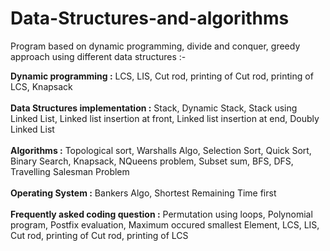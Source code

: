 # Data-Structures-and-algorithms
Program based on dynamic programming, divide and conquer, greedy approach using different data structures :-

<b>Dynamic programming :</b> LCS, LIS, Cut rod, printing of Cut rod, printing of LCS, Knapsack<br><br>
<b>Data Structures implementation :</b> Stack, Dynamic Stack, Stack using Linked List, Linked list insertion at front, Linked list insertion at end, Doubly Linked List<br><br>
<b>Algorithms :</b> Topological sort, Warshalls Algo, Selection Sort, Quick Sort, Binary Search, Knapsack, NQueens problem, Subset sum, BFS, DFS, Travelling Salesman Problem<br><br>
<b>Operating System :</b> Bankers Algo, Shortest Remaining Time first<br><br>
<b>Frequently asked coding question :</b> Permutation using loops, Polynomial program, Postfix evaluation, Maximum occured smallest Element, LCS, LIS, Cut rod, printing of Cut rod, printing of LCS<br><br>
